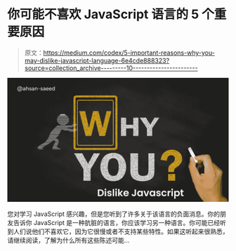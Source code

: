 # 你可能不喜欢 JavaScript 语言的 5 个重要原因

> 原文：<https://medium.com/codex/5-important-reasons-why-you-may-dislike-javascript-language-6e4cde888323?source=collection_archive---------10----------------------->

![](img/e2e38a8499e60d04c4b20bae59c30a94.png)

您对学习 JavaScript 感兴趣，但是您听到了许多关于该语言的负面消息。你的朋友告诉你 JavaScript 是一种肮脏的语言，你应该学习另一种语言。你可能已经听到人们说他们不喜欢它，因为它很慢或者不支持某些特性。如果这听起来很熟悉，请继续阅读，了解为什么所有这些陈述可能…